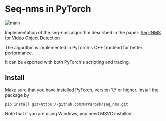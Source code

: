 # Seq-nms in PyTorch

![main](https://github.com/MrParosk/seq_nms/workflows/main/badge.svg?branch=main)

Implementation of the seq-nms algorithm described in the paper: [Seq-NMS for Video Object Detection](https://arxiv.org/abs/1602.08465)

The algorithm is implemented in PyTorch's C++ frontend for better performance.

It can be exported with both PyTorch's scripting and tracing.

## Install

Make sure that you have installed PyTorch, version 1.7 or higher. Install the package by

```Shell
pip install git+https://github.com/MrParosk/seq_nms.git
```

Note that if you are using Windows, you need MSVC installed.
